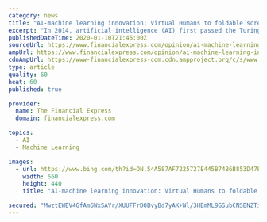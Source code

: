```yaml
---
category: news
title: "AI-machine learning innovation: Virtual Humans to foldable screens, unlocking big gains for mankind"
excerpt: "In 2014, artificial intelligence (AI) first passed the Turing test—designed by English mathematician and computer science pioneer Alan Turing in 1950, to check if a machine is capable of thinking like a human. Ever since, many pieces of AI tech have successfully passed the test. With current technology evolving much faster than before ..."
publishedDateTime: 2020-01-10T21:45:00Z
sourceUrl: https://www.financialexpress.com/opinion/ai-machine-learning-innovation-virtual-humans-to-foldable-screens-unlocking-big-gains-for-mankind/1819634/
ampUrl: https://www.financialexpress.com/opinion/ai-machine-learning-innovation-virtual-humans-to-foldable-screens-unlocking-big-gains-for-mankind/1819634/lite/
cdnAmpUrl: https://www-financialexpress-com.cdn.ampproject.org/c/s/www.financialexpress.com/opinion/ai-machine-learning-innovation-virtual-humans-to-foldable-screens-unlocking-big-gains-for-mankind/1819634/lite/
type: article
quality: 60
heat: 60
published: true

provider:
  name: The Financial Express
  domain: financialexpress.com

topics:
  - AI
  - Machine Learning

images:
  - url: https://www.bing.com/th?id=ON.54A587AF7225727E445B74B6B853D47E
    width: 660
    height: 440
    title: "AI-machine learning innovation: Virtual Humans to foldable screens, unlocking big gains for mankind"

secured: "MwztEWEV4GfAm6WxSAYr/XUUFFrD0BvyBd7yAK+Wl/3HEmML9GSubCNSBNZTiSOC7iwC+4qbcDv7iv/oFqT2noIM9rsopj1xrVsvd7VPi+HPUVqXyAZJSGW8w7VG1/hcWx7fdkinxflBzyymhw3sI8TXR4AxdvS8wLt/0neoLROJimXj/7Q27V0i9jfFgmbC0+HEoFypg+8QDSEoj8v+iHxGFheQ1ozAiKyWoRTsfWYwwAECQeIb6i7lEIl2DYGAmxCxi0GpBInP4gk/beXbeQ==;Bvx9EBvHdkokoGJABUqCQg=="
---
```


